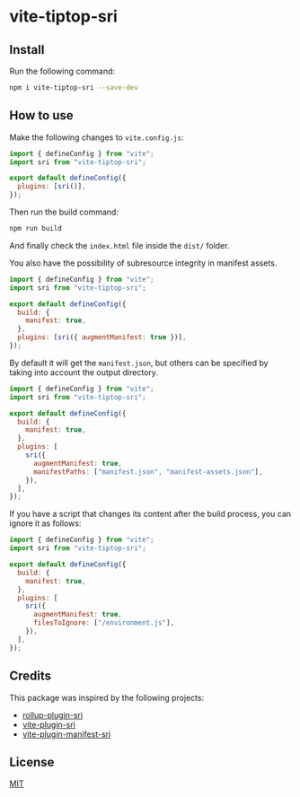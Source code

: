 # vite-tiptop-sri

## Install

Run the following command:

```sh
npm i vite-tiptop-sri --save-dev
```

## How to use

Make the following changes to `vite.config.js`:

```js
import { defineConfig } from "vite";
import sri from "vite-tiptop-sri";

export default defineConfig({
  plugins: [sri()],
});
```

Then run the build command:

```sh
npm run build
```

And finally check the `index.html` file inside the `dist/` folder.

You also have the possibility of subresource integrity in manifest assets.

```js
import { defineConfig } from "vite";
import sri from "vite-tiptop-sri";

export default defineConfig({
  build: {
    manifest: true,
  },
  plugins: [sri({ augmentManifest: true })],
});
```

By default it will get the `manifest.json`, but others can be specified by taking into account the output directory.

```js
import { defineConfig } from "vite";
import sri from "vite-tiptop-sri";

export default defineConfig({
  build: {
    manifest: true,
  },
  plugins: [
    sri({
      augmentManifest: true,
      manifestPaths: ["manifest.json", "manifest-assets.json"],
    }),
  ],
});
```

If you have a script that changes its content after the build process, you can ignore it as follows:

```js
import { defineConfig } from "vite";
import sri from "vite-tiptop-sri";

export default defineConfig({
  build: {
    manifest: true,
  },
  plugins: [
    sri({
      augmentManifest: true,
      filesToIgnore: ["/environment.js"],
    }),
  ],
});
```

## Credits

This package was inspired by the following projects:

- [rollup-plugin-sri](https://github.com/JonasKruckenberg/rollup-plugin-sri)
- [vite-plugin-sri](https://github.com/small-tech/vite-plugin-sri)
- [vite-plugin-manifest-sri](https://github.com/ElMassimo/vite-plugin-manifest-sri)

## License

[MIT](https://choosealicense.com/licenses/mit/)
